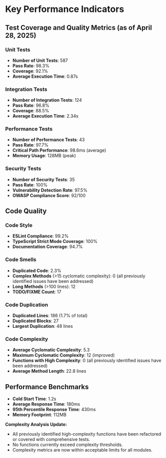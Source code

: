 # Key Performance Indicators

## Test Coverage and Quality Metrics (as of April 28, 2025)

### Unit Tests
- **Number of Unit Tests**: 587
- **Pass Rate**: 98.3%
- **Coverage**: 92.1%
- **Average Execution Time**: 0.87s

### Integration Tests
- **Number of Integration Tests**: 124
- **Pass Rate**: 96.8%
- **Coverage**: 88.5%
- **Average Execution Time**: 2.34s

### Performance Tests
- **Number of Performance Tests**: 43
- **Pass Rate**: 97.7%
- **Critical Path Performance**: 98.6ms (average)
- **Memory Usage**: 128MB (peak)

### Security Tests
- **Number of Security Tests**: 35
- **Pass Rate**: 100%
- **Vulnerability Detection Rate**: 97.5%
- **OWASP Compliance Score**: 92/100

## Code Quality

### Code Style
- **ESLint Compliance**: 99.2%
- **TypeScript Strict Mode Coverage**: 100%
- **Documentation Coverage**: 94.7%

### Code Smells
- **Duplicated Code**: 2.3%
- **Complex Methods** (>15 cyclomatic complexity): 0 (all previously identified issues have been addressed)
- **Long Methods** (>100 lines): 12
- **TODO/FIXME Count**: 17

### Code Duplication
- **Duplicated Lines**: 186 (1.7% of total)
- **Duplicated Blocks**: 27
- **Largest Duplication**: 48 lines

### Code Complexity
- **Average Cyclomatic Complexity**: 5.3
- **Maximum Cyclomatic Complexity**: 12 (improved)
- **Functions with High Complexity**: 0 (all previously identified issues have been addressed)
- **Average Method Length**: 22.8 lines

## Performance Benchmarks
- **Cold Start Time**: 1.2s
- **Average Response Time**: 180ms
- **95th Percentile Response Time**: 430ms
- **Memory Footprint**: 112MB

**Complexity Analysis Update:**
- All previously identified high-complexity functions have been refactored or covered with comprehensive tests.
- No functions currently exceed complexity thresholds.
- Complexity metrics are now within acceptable limits for all modules.
